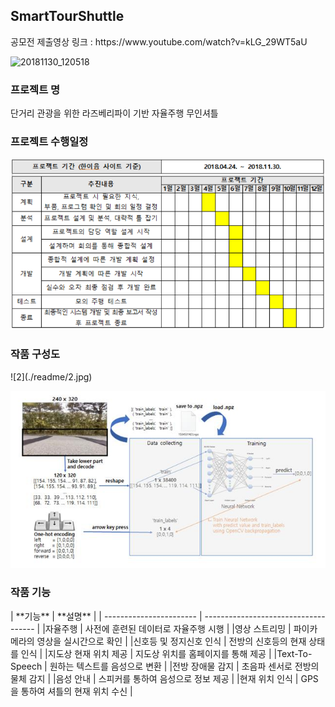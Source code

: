 <h2>SmartTourShuttle</h2>
공모전 제출영상 링크 : https://www.youtube.com/watch?v=kLG_29WT5aU

![20181130_120518](./readme/20181130_120518.jpg)



<h3>프로젝트 명</h3>

단거리 관광을 위한 라즈베리파이 기반 자율주행 무인셔틀



<h3>프로젝트 수행일정</h3>

![3](./readme/3.png)



<h3>작품 구성도</h3>
![2](./readme/2.jpg)

  

![1](./readme/1.jpg)

<h3>작품 기능</h3>
| **기능**                | **설명**                             |
| ----------------------- | ------------------------------------ |
|자율주행                 | 사전에 훈련된 데이터로 자율주행 시행   |
|영상 스트리밍            | 파이카메라의 영상을 실시간으로 확인     |
|신호등 및 정지신호 인식   | 전방의 신호등의 현재 상태를 인식       |
|지도상 현재 위치 제공     | 지도상 위치를 홈페이지를 통해 제공     |
|Text-To-Speech          | 원하는 텍스트를 음성으로 변환          |
|전방 장애물 감지         | 초음파 센서로 전방의 물체 감지         |
|음성 안내               | 스피커를 통하여 음성으로 정보 제공      |
|현재 위치 인식           | GPS을 통하여 셔틀의 현재 위치 수신     |

